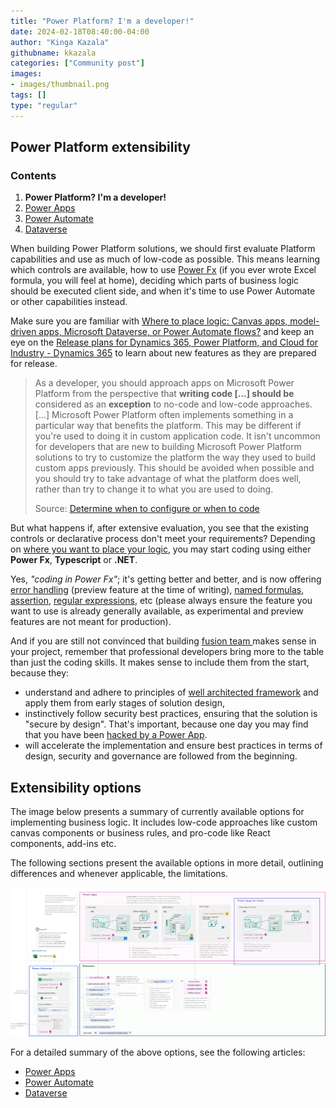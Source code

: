 ```yaml
---
title: "Power Platform? I'm a developer!"
date: 2024-02-18T08:40:00-04:00
author: "Kinga Kazala"
githubname: kkazala
categories: ["Community post"]
images:
- images/thumbnail.png
tags: []
type: "regular"
---
```


## Power Platform extensibility

### Contents

1. **Power Platform? I'm a developer!**
1. [Power Apps](PowerApps.md)
1. [Power Automate](./PowerAutomate.md)
1. [Dataverse](Dataverse.md)

When building Power Platform solutions, we should first evaluate Platform capabilities and use as much of low-code as possible.
This means learning which controls are available, how to use [Power Fx](https://learn.microsoft.com/en-us/power-platform/power-fx/overview) (if you ever wrote Excel formula, you will feel at home), deciding which parts of business logic should be executed client side, and when it's time to use Power Automate or other capabilities instead.

Make sure you are familiar with [Where to place logic: Canvas apps, model-driven apps, Microsoft Dataverse, or Power Automate flows?](https://learn.microsoft.com/en-us/power-apps/guidance/planning/logic) and keep an eye on the [Release plans for Dynamics 365, Power Platform, and Cloud for Industry - Dynamics 365](https://learn.microsoft.com/en-us/dynamics365/release-plans/) to learn about new features as they are prepared for release.

>As a developer, you should approach apps on Microsoft Power Platform from the perspective that **writing code […] should be** considered as an **exception** to no-code and low-code approaches. […]
Microsoft Power Platform often implements something in a particular way that benefits the platform. This may be different if you're used to doing it in custom application code. It isn't uncommon for developers that are new to building Microsoft Power Platform solutions to try to customize the platform the way they used to build custom apps previously. This should be avoided when possible and you should try to take advantage of what the platform does well, rather than try to change it to what you are used to doing.
>
>Source: [Determine when to configure or when to code](https://learn.microsoft.com/en-us/training/modules/introduction-power-platform-extend/configure-code)

But what happens if, after extensive evaluation, you see that the existing controls or declarative process don't meet your requirements? Depending on [where you want to place your logic](https://learn.microsoft.com/en-us/power-apps/guidance/planning/logic), you may start coding using either **Power Fx**, **Typescript** or **.NET**.

Yes, _"coding in Power Fx"_; it's getting better and better, and is now offering [error handling](https://learn.microsoft.com/en-us/power-platform/power-fx/error-handling) (preview feature at the time of writing), [named formulas](https://learn.microsoft.com/en-us/power-platform/power-fx/reference/object-app#formulas-property), [assertion](https://learn.microsoft.com/en-us/power-platform/power-fx/reference/function-assert), [regular expressions](https://learn.microsoft.com/en-us/power-platform/power-fx/reference/function-ismatch), etc (please always ensure the feature you want to use is already generally available, as experimental and preview features are not meant for production).

And if you are still not convinced that building [fusion team ](https://learn.microsoft.com/en-us/power-platform/developer/fusion-development) makes sense in your project, remember that professional developers bring more to the table than just the coding skills. It makes sense to include them from the start, because they:

- understand and adhere to principles of [well architected framework](https://learn.microsoft.com/en-us/industry/well-architected/overview) and apply them from early stages of solution design,
- instinctively follow security best practices, ensuring that the solution is "secure by design". That's important, because one day you may find that you have been [hacked by a Power App](https://dev.to/wyattdave/ive-just-been-hacked-by-a-power-app-1fj4).
- will accelerate the implementation and ensure best practices in terms of design, security and governance are followed from the beginning.


## Extensibility options

The image below presents a summary of currently available options for implementing business logic. It includes low-code approaches like custom canvas components or business rules, and pro-code like React components, add-ins etc.

The following sections present the available options in more detail, outlining differences and whenever applicable, the limitations.

![Extensibility options](./images/Extensibility.png)

For a detailed summary of the above options, see the following articles:

- [Power Apps](powerApps.md)
- [Power Automate](./PowerAutomate.md)
- [Dataverse](Dataverse.md)
